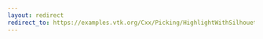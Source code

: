```yaml
---
layout: redirect
redirect_to: https://examples.vtk.org/Cxx/Picking/HighlightWithSilhouette/
---
```

